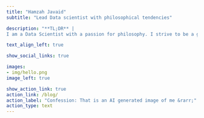 ```yaml
---
title: "Hamzah Javaid"
subtitle: "Lead Data scientist with philosophical tendencies"

description: "**TL;DR** | 
I am a Data Scientist with a passion for philosophy. I strive to be a generalist, sitting at the intersection of data science + product + strategy"

text_align_left: true

show_social_links: true

images: 
- img/hello.png
image_left: true

show_action_link: true
action_link: /blog/
action_label: "Confession: That is an AI generated image of me &rarr;"
action_type: text
---
```

